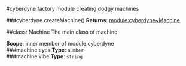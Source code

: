 <a name="module_cyberdyne"></a>
#cyberdyne
factory module creating dodgy machines

  
<a name="module_cyberdyne.createMachine"></a>
###cyberdyne.createMachine()
**Returns**: [module:cyberdyne~Machine](module_cyberdyne.Machine)  
<a name="module_cyberdyne.Machine"></a>

##class: Machine
The main class of machine

**Scope**: inner member of module:cyberdyne  
<a name="module_cyberdyne.Machine#eyes"></a>
###machine.eyes
**Type**: `number`  
<a name="module_cyberdyne.Machine#vibe"></a>
###machine.vibe
**Type**: `string`  

